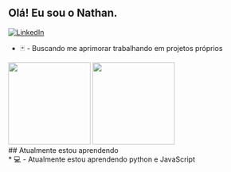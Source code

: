 ## Olá! Eu sou o Nathan.
[![LinkedIn](https://img.shields.io/badge/LinkedIn-0077B5?style=for-the-badge&logo=linkedin&logoColor=white
)](https://www.linkedin.com/in/nathan-paravidini/)
*  🃏 - Buscando me aprimorar trabalhando em projetos próprios
<div>
  <img height="165em" src="https://github-readme-stats.vercel.app/api?username=nathanlafere&show_icons=true&theme=dark&include_all_commits=true&&title_color=79FE96&border_color=79FE96&height=300" />
  <img height="165em" src="https://github-readme-stats.vercel.app/api/top-langs/?username=nathanlafere&layout=compact&langs_count=10&theme=dark&title_color=79FE96&border_color=79FE96" />
</div>
## Atualmente estou aprendendo
<div>
 *  💻 - Atualmente estou aprendendo python e JavaScript
</div>

##
 
